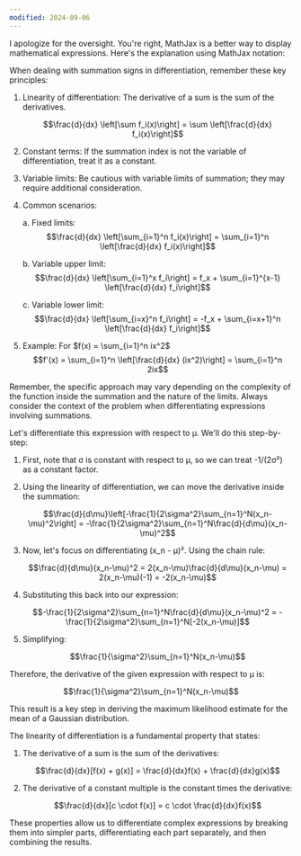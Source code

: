 ```yaml
---
modified: 2024-09-06
---
```

I apologize for the oversight. You're right, MathJax is a better way to display mathematical expressions. Here's the explanation using MathJax notation:

When dealing with summation signs in differentiation, remember these key principles:

1. Linearity of differentiation:
   The derivative of a sum is the sum of the derivatives.

   $$\frac{d}{dx} \left[\sum f_i(x)\right] = \sum \left[\frac{d}{dx} f_i(x)\right]$$

2. Constant terms:
   If the summation index is not the variable of differentiation, treat it as a constant.

3. Variable limits:
   Be cautious with variable limits of summation; they may require additional consideration.

4. Common scenarios:

   a. Fixed limits:
   $$\frac{d}{dx} \left[\sum_{i=1}^n f_i(x)\right] = \sum_{i=1}^n \left[\frac{d}{dx} f_i(x)\right]$$

   b. Variable upper limit:
   $$\frac{d}{dx} \left[\sum_{i=1}^x f_i\right] = f_x + \sum_{i=1}^{x-1} \left[\frac{d}{dx} f_i\right]$$

   c. Variable lower limit:
   $$\frac{d}{dx} \left[\sum_{i=x}^n f_i\right] = -f_x + \sum_{i=x+1}^n \left[\frac{d}{dx} f_i\right]$$

5. Example:
   For $f(x) = \sum_{i=1}^n ix^2$
   $$f'(x) = \sum_{i=1}^n \left[\frac{d}{dx} (ix^2)\right] = \sum_{i=1}^n 2ix$$

Remember, the specific approach may vary depending on the complexity of the function inside the summation and the nature of the limits. Always consider the context of the problem when differentiating expressions involving summations.

Let's differentiate this expression with respect to μ. We'll do this step-by-step:

1) First, note that σ is constant with respect to μ, so we can treat -1/(2σ²) as a constant factor.

2) Using the linearity of differentiation, we can move the derivative inside the summation:

   $$\frac{d}{d\mu}\left[-\frac{1}{2\sigma^2}\sum_{n=1}^N(x_n-\mu)^2\right] = -\frac{1}{2\sigma^2}\sum_{n=1}^N\frac{d}{d\mu}(x_n-\mu)^2$$

3) Now, let's focus on differentiating (x_n - μ)². Using the chain rule:

   $$\frac{d}{d\mu}(x_n-\mu)^2 = 2(x_n-\mu)\frac{d}{d\mu}(x_n-\mu) = 2(x_n-\mu)(-1) = -2(x_n-\mu)$$

4) Substituting this back into our expression:

   $$-\frac{1}{2\sigma^2}\sum_{n=1}^N\frac{d}{d\mu}(x_n-\mu)^2 = -\frac{1}{2\sigma^2}\sum_{n=1}^N[-2(x_n-\mu)]$$

5) Simplifying:

   $$\frac{1}{\sigma^2}\sum_{n=1}^N(x_n-\mu)$$

Therefore, the derivative of the given expression with respect to μ is:

$$\frac{1}{\sigma^2}\sum_{n=1}^N(x_n-\mu)$$

This result is a key step in deriving the maximum likelihood estimate for the mean of a Gaussian distribution.

The linearity of differentiation is a fundamental property that states:

1. The derivative of a sum is the sum of the derivatives:

   $$\frac{d}{dx}[f(x) + g(x)] = \frac{d}{dx}f(x) + \frac{d}{dx}g(x)$$

2. The derivative of a constant multiple is the constant times the derivative:

   $$\frac{d}{dx}[c \cdot f(x)] = c \cdot \frac{d}{dx}f(x)$$

These properties allow us to differentiate complex expressions by breaking them into simpler parts, differentiating each part separately, and then combining the results.